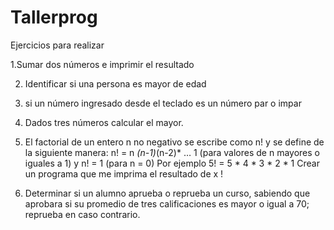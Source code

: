 # Tallerprog

Ejercicios para realizar 

1.Sumar dos números e imprimir el resultado


2. Identificar si una persona es mayor de edad


3. si un número ingresado desde el teclado es un número par o impar


4. Dados tres números calcular el mayor.


5. El factorial de un entero n no negativo se escribe como n! y se define de
la siguiente manera:
n! = n *(n-1)*(n-2)* … 1 (para valores de n mayores o iguales a 1)
y
n! = 1 (para n = 0)
Por ejemplo 5! = 5 * 4 * 3 * 2 * 1
Crear un programa que me imprima el resultado de x !



6. Determinar si un alumno aprueba o reprueba un curso, sabiendo que
aprobara si su promedio de tres calificaciones es mayor o igual a 70;
reprueba en caso contrario.
